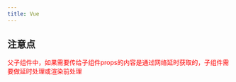 ```yaml
---
title: Vue
---
```

## 注意点
<span style='color:red'>父子组件中，如果需要传给子组件props的内容是通过网络延时获取的，子组件需要做延时处理或渲染前处理</span>